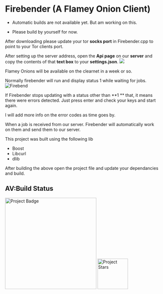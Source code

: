 # Firebender (A Flamey Onion Client)

- Automatic builds are not available yet. But am working on  this.

- Please build by yourself for now.



After downloading please update your tor **socks port** in Firebender.cpp to point to your Tor clients port.

After setting up the server address, open the **Api page** on our **server** and copy the contents of that **text box** to your **settings.json**.
![](https://i.imgur.com/Rbb0UIn.jpg)


Flamey Onions will be available on the clearnet in a week or so.

Normally firebender will run and display status 1 while waiting for jobs.
![Firebend](https://i.imgur.com/2fLKzJU.jpg "Firebend")

If Firebender stops updating with a status other than **1 ** that, it means there were errors detected. Just press enter and check your keys and start again.

I will add more info on the error codes as time goes by.

When a job is received from our server. Firebender will automatically work on them and send them to our server. 


This project was built using the following lib
- Boost
- Libcurl
- dlib

After building the above open the project file and update your dependancies and build.

## AV:Build Status

<img src="https://ci.appveyor.com/api/projects/status/github/kenkit/firebender?svg=true" alt="Project Badge" width="300">

<img src="https://img.shields.io/github/stars/kenkit/firebender.svg" alt="Project Stars" width="100">


